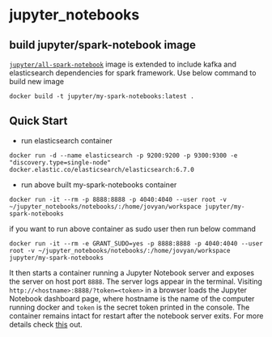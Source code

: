 # jupyter_notebooks


## build jupyter/spark-notebook image
[`jupyter/all-spark-notebook`](https://github.com/jupyter/docker-stacks/tree/master/all-spark-notebook) image is extended to include kafka and elasticsearch dependencies for spark framework.
Use below command to build new image 
```
docker build -t jupyter/my-spark-notebooks:latest .
```

## Quick Start

- run elasticsearch container
```
docker run -d --name elasticsearch -p 9200:9200 -p 9300:9300 -e "discovery.type=single-node" docker.elastic.co/elasticsearch/elasticsearch:6.7.0
```


- run above built my-spark-notebooks container
```
docker run -it --rm -p 8888:8888 -p 4040:4040 --user root -v ~/jupyter_notebooks/notebooks/:/home/jovyan/workspace jupyter/my-spark-notebooks
```
if you want to run above container as sudo user then run below command
```
docker run -it --rm -e GRANT_SUDO=yes -p 8888:8888 -p 4040:4040 --user root -v ~/jupyter_notebooks/notebooks/:/home/jovyan/workspace jupyter/my-spark-notebooks
```
It then starts a container running a Jupyter Notebook server and exposes the server on host port `8888`. The server logs appear in the terminal. Visiting `http://<hostname>:8888/?token=<token>` in a browser loads the Jupyter Notebook dashboard page, where hostname is the name of the computer running docker and `token` is the secret token printed in the console. The container remains intact for restart after the notebook server exits. For more details check [this](https://github.com/jupyter/docker-stacks#quick-start) out.

